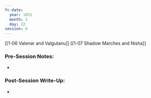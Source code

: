 ```yaml
---
fc-date:
  year: 1051
  month: 2
  day: 22
session: 6
---
```

[[1-06  Valenar and Valgutanu]] [[1-07  Shadow Marches and Nisha]]

### Pre-Session Notes:
* 

### Post-Session Write-Up:

* 
